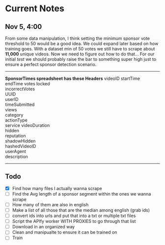 # Current Notes
## Nov 5, 4:00
From some data manipulation, I think setting the minimum sponsor vote threshold to 50 would be a good idea.
We could expand later based on how training goes. With a dataset min of 50 votes we still have to scrape about **11,000** unique videos. Now we need to figure out how to do that...
For our initial *test* we should probably raise the bar to something super high just to ensure a perfect sponsor detection scenario. 

---

**SponsorTimes spreadsheet has these Headers** 
videoID	
startTime	
endTime	
votes
locked	
incorrectVotes	
UUID	
userID	
timeSubmitted	
views	
category	
actionType	
service	
videoDuration	
hidden	
reputation	
shadowHidden	
hashedVideoID	
userAgent	
description

---

## Todo
- [x] Find how many files I actually wanna scrape
- [ ] Find the Avg length of a sponsor segment within the ones we wanna scrape
- [ ] How many of them are also in english
- [ ] Make a list of all those that are the median among english (grab ids)
- [ ] convert ids into urls and put that into a txt or multiple txt files
- [ ] Script the APIfy worker WITH PROXIES to go through that list 
- [ ] Download in an organized way
- [ ] Clean and manipualte to ensure it can be trained on 
- [ ] Train